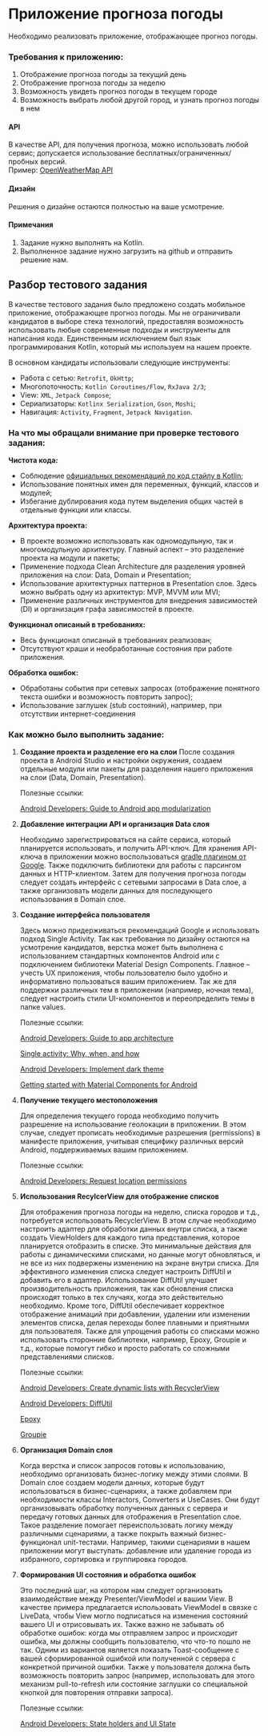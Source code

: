 # Приложение прогноза погоды
Необходимо реализовать приложение, отображающее прогноз погоды.

### Требования к приложению:
1. Отображение прогноза погоды за текущий день
2. Отображение прогноза погоды за неделю
3. Возможность увидеть прогноз погоды в текущем городе
4. Возможность выбрать любой другой город, и узнать прогноз погоды в нем

#### API
В качестве API, для получения прогноза, можно использовать любой сервис; допускается использование бесплатных/ограниченных/пробных версий.\
Пример: [OpenWeatherMap API](https://openweathermap.org/api)

#### Дизайн
Решения о дизайне остаются полностью на ваше усмотрение.

#### Примечания
1. Задание нужно выполнять на Kotlin.
2. Выполненное задание нужно загрузить на github и отправить решение нам.

## Разбор тестового задания

В качестве тестового задания было предложено создать мобильное приложение, отображающее прогноз погоды. Мы не ограничивали кандидатов в выборе стека технологий, предоставляя возможность использовать любые современные подходы и инструменты для написания кода. Единственным исключением был язык программирования Kotlin, который мы используем на нашем проекте.

В основном кандидаты использовали следующие инструменты:

- Работа с сетью: `Retrofit`, `OkHttp`;
- Многопоточность: `Kotlin Coroutines/Flow`, `RxJava 2/3`;
- View: `XML`, `Jetpack Compose`;
- Сериализаторы: `Kotlinx Serialization`, `Gson`, `Moshi`;
- Навигация: `Activity`, `Fragment`, `Jetpack Navigation`.

### На что мы обращали внимание при проверке тестового задания:

**Чистота кода:**

- Соблюдение [официальных рекомендаций по код стайлу в Kotlin](https://kotlinlang.org/docs/coding-conventions.html);
- Использование понятных имен для переменных, функций, классов и модулей;
- Избегание дублирования кода путем выделения общих частей в отдельные функции или классы.

**Архитектура проекта:**

- В проекте возможно использовать как одномодульную, так и многомодульную архитектуру. Главный аспект – это разделение проекта на модули и пакеты;
- Применение подхода Clean Architecture для разделения уровней приложения на слои: Data, Domain и Presentation;
- Использование архитектурных паттернов в Presentation слое. Здесь можно выбрать одну из архитектур: MVP, MVVM или MVI;
- Применение различных инструментов для внедрения зависимостей (DI) и организация графа зависимостей в проекте.

**Функционал описаный в требованиях:**

- Весь функционал описаный в требованиях реализован;
- Отсутствуют краши и необработанные состояния при работе приложения.

**Обработка ошибок:**

- Обработаны события при сетевых запросах (отображение понятного текста ошибки и возможность повторить запрос);
- Использование заглушек (stub состояний), например, при отсутствии интернет-соединения

### Как можно было выполнить задание:

1. **Создание проекта и разделение его на слои**
После создания проекта в Android Studio и настройки окружения, создаем отдельные модули или пакеты для разделения нашего приложения на слои (Data, Domain, Presentation).
    

    Полезные ссылки:
    
    [Android Developers: Guide to Android app modularization](https://developer.android.com/topic/modularization)
    
2. **Добавление интеграции API и организация Data слоя**
    
    Необходимо зарегистрироваться на сайте сервиса, который планируется использовать, и получить API-ключ. Для хранения API-ключа в приложении можно воспользоваться [gradle плагином от Google](https://github.com/google/secrets-gradle-plugin). Также подключить библиотеки для работы с парсингом данных и HTTP-клиентом. Затем для получения прогноза погоды следует создать интерфейс с сетевыми запросами в Data слое, а также организовать модели данных для последующего использования в Domain слое.
    
3. **Создание интерфейса пользователя**
    
    Здесь можно придерживаться рекомендаций Google и использовать подход Single Activity. Так как требования по дизайну остаются на усмотрение кандидатов, верстка может быть выполнена с использованием стандартных компонентов Android или с подключением библиотеки Material Design Components. Главное – учесть UX приложения, чтобы пользователю было удобно и информативно пользоваться вашим приложением. Так же для поддержки различных тем в приложении (например, ночная тема), следует настроить стили UI-компонентов и переопределить темы в папке values.
    
    Полезные ссылки:
    
    [Android Developers: Guide to app architecture](https://developer.android.com/topic/architecture/ui-layer)
    
    [Single activity: Why, when, and how](https://www.youtube.com/watch?v=2k8x8V77CrU)
    
    [Android Developers: Implement dark theme](https://developer.android.com/develop/ui/views/theming/darktheme)
    
    [Getting started with Material Components for Android](https://m2.material.io/develop/android/docs/getting-started)
    
4. **Получение текущего местоположения**
    
    Для определения текущего города необходимо получить разрешение на использование геолокации в приложении. В этом случае, следует прописать необходимые разрешения (permissions) в манифесте приложения, учитывая специфику различных версий Android, поддерживаемых вашим приложением.
    
    Полезные ссылки:
    
    [Android Developers: Request location permissions](https://developer.android.com/training/location/permissions)
    
5. **Использования RecylcerView для отображение списков**
    
    Для отображения прогноза погоды на неделю, списка городов и т.д., потребуется использовать RecyclerView. В этом случае необходимо настроить адаптер для обработки данных внутри списка, а также создать ViewHolders для каждого типа представления, которое планируется отобразить в списке. Это минимальные действия для работы с динамическими списками, но данные могут обновляться, и не все из них подвержены изменению на экране внутри списка. Для эффективного изменения списка следует настроить DiffUtil и добавить его в адаптер. Использование DiffUtil улучшает производительность приложения, так как обновления списка происходят только в тех случаях, когда это действительно необходимо. Кроме того, DiffUtil обеспечивает корректное отображение анимаций при добавлении, удалении или изменении элементов списка, делая переходы более плавными и приятными для пользователя. Также для упрощения работы со списками можно использовать сторонние библиотеки, например, Epoxy, Groupie и т.д., которые помогут гибко и просто работать со сложными представлениями списков.
    
    Полезные ссылки: 
    
    [Android Developers: Create dynamic lists with RecyclerView](https://developer.android.com/develop/ui/views/layout/recyclerview)   
    
    [Android Developers: DiffUtil](https://developer.android.com/reference/androidx/recyclerview/widget/DiffUtil)
    
    [Epoxy](https://github.com/airbnb/epoxy)
    
    [Groupie](https://github.com/lisawray/groupie)
    
6. **Организация Domain слоя**
    
    Когда верстка и список запросов готовы к использованию, необходимо организовать бизнес-логику между этими слоями. В Domain слое создаем модели данных, которые будут использоваться в бизнес-сценариях, а также добавляем при необходимости классы Interactors, Converters и UseCases. Они будут организовывать обработку полученных данных с сервера и передачу готовых данных для отображения в Presentation слое. Такое разделение помогает переиспользовать логику между различными сценариями, а также покрыть важный бизнес-функционал unit-тестами. Например, такими сценариями в нашем приложении могут выступать: добавление или удаление города из избранного, сортировка и группировка городов.
    
7. **Формирования UI состояния и обработка ошибок**
    
    Это последний шаг, на котором нам следует организовать взаимодействие между Presenter/ViewModel и вашим View. В качестве примера предлагается использовать ViewModel в связке с LiveData, чтобы View могло подписаться на изменения состояний вашего UI и отрисовывать их. Также важно не забывать об обработке ошибок: когда мы отправляем запрос и происходит ошибка, мы должны сообщить пользователю, что что-то пошло не так. Одним из вариантов является показать Toast-сообщение с вашей сформированной ошибкой или полученной с сервера с конкретной причиной ошибки. Также у пользователя должна быть возможность повторить запрос (например, использовать для этого механизм pull-to-refresh или состояние заглушки со специальной кнопкой для повторения отправки запроса).
    
    Полезные ссылки: 
    
    [Android Developers: State holders and UI State](https://developer.android.com/topic/architecture/ui-layer/stateholders)